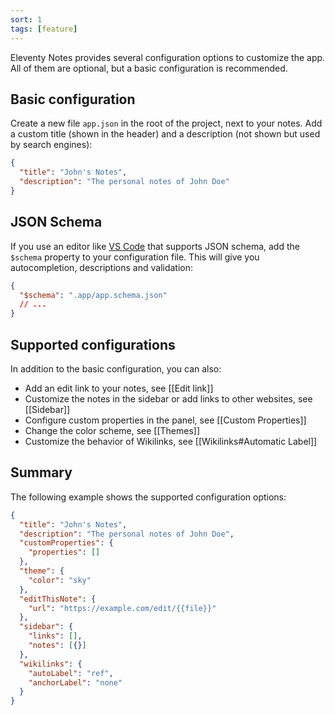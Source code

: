 ```yaml
---
sort: 1
tags: [feature]
---
```


Eleventy Notes provides several configuration options to customize the app. All of them are optional, but a basic configuration is recommended.

## Basic configuration

Create a new file `app.json` in the root of the project, next to your notes. Add a custom title (shown in the header) and a description (not shown but used by search engines):

```json
{
  "title": "John's Notes",
  "description": "The personal notes of John Doe"
}
```

## JSON Schema

If you use an editor like [VS Code](https://code.visualstudio.com/) that supports JSON schema, add the `$schema` property to your configuration file. This will give you autocompletion, descriptions and validation:

```json
{
  "$schema": ".app/app.schema.json"
  // ...
}
```

## Supported configurations

In addition to the basic configuration, you can also:

- Add an edit link to your notes, see [[Edit link]]
- Customize the notes in the sidebar or add links to other websites, see [[Sidebar]]
- Configure custom properties in the panel, see [[Custom Properties]]
- Change the color scheme, see [[Themes]]
- Customize the behavior of Wikilinks, see [[Wikilinks#Automatic Label]]

## Summary

The following example shows the supported configuration options:

```json
{
  "title": "John's Notes",
  "description": "The personal notes of John Doe",
  "customProperties": {
    "properties": []
  },
  "theme": {
    "color": "sky"
  },
  "editThisNote": {
    "url": "https://example.com/edit/{{file}}"
  },
  "sidebar": {
    "links": [],
    "notes": [{}]
  },
  "wikilinks": {
    "autoLabel": "ref",
    "anchorLabel": "none"
  }
}
```
